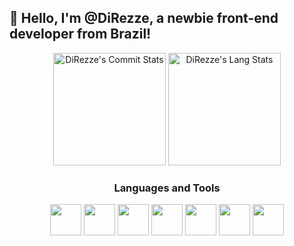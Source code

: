 ## 👋 Hello, I'm @DiRezze, a newbie front-end developer from Brazil!

<div align="center">
  <img height="180em" src="https://github-readme-stats.vercel.app/api?username=DiRezze&theme=nord&show_icons=true&count_private=true&hide_border=true&title_color=1795cc&icon_color=1795cc&text_color=c9d1d8&bg_color=0d1117" alt="DiRezze's Commit Stats" />
  <img height="180em" src="https://github-readme-stats.vercel.app/api/top-langs/?username=DiRezze&theme=nord&show_icons=true&count_private=true&hide_border=true&title_color=1795cc&icon_color=1795cc&text_color=c9d1d8&bg_color=0d1117&show_icons=true&layout=compact" alt="DiRezze's Lang Stats" />
 
</div>

<div align="center">
  
### Languages and Tools


<div align="center" style="display:inline_block;">
  <img height="50em" width="50em" src="https://cdn.jsdelivr.net/gh/devicons/devicon@latest/icons/javascript/javascript-original.svg" />
  <img height="50em" width="50em" src="https://cdn.jsdelivr.net/gh/devicons/devicon@latest/icons/typescript/typescript-original.svg" />
  <img height="50em" width="50em" src="https://cdn.jsdelivr.net/gh/devicons/devicon@latest/icons/react/react-original.svg" />
  <img height="50em" width="50em" src="https://cdn.jsdelivr.net/gh/devicons/devicon@latest/icons/tailwindcss/tailwindcss-original.svg" />
  <img height="50em" width="50em" src="https://cdn.jsdelivr.net/gh/devicons/devicon@latest/icons/cplusplus/cplusplus-original.svg" />
  <img height="50em" width="50em" src="https://cdn.jsdelivr.net/gh/devicons/devicon@latest/icons/vscode/vscode-original.svg" />
  <img height="50em" width="50em" src="https://cdn.jsdelivr.net/gh/devicons/devicon@latest/icons/webstorm/webstorm-original.svg" />
</div>

</div>

